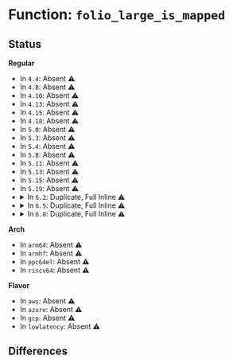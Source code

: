 # Function: <code>folio_large_is_mapped</code>

## Status
<b>Regular</b>
<ul>
<li>
In <code>4.4</code>: Absent ⚠️
</li>
<li>
In <code>4.8</code>: Absent ⚠️
</li>
<li>
In <code>4.10</code>: Absent ⚠️
</li>
<li>
In <code>4.13</code>: Absent ⚠️
</li>
<li>
In <code>4.15</code>: Absent ⚠️
</li>
<li>
In <code>4.18</code>: Absent ⚠️
</li>
<li>
In <code>5.0</code>: Absent ⚠️
</li>
<li>
In <code>5.3</code>: Absent ⚠️
</li>
<li>
In <code>5.4</code>: Absent ⚠️
</li>
<li>
In <code>5.8</code>: Absent ⚠️
</li>
<li>
In <code>5.11</code>: Absent ⚠️
</li>
<li>
In <code>5.13</code>: Absent ⚠️
</li>
<li>
In <code>5.15</code>: Absent ⚠️
</li>
<li>
In <code>5.19</code>: Absent ⚠️
</li>
<li>
<details>
<summary>In <code>6.2</code>: Duplicate, Full Inline ⚠️</summary>

**Collision:** Static Duplication

**Inline:** Full

**Transformation:** False

**Instances:**

```
In kernel/events/uprobes.c (ffffffff8134fe60)
Location: include/linux/mm.h:920
Inline: True
Inline callers:
  - kernel/events/uprobes.c:__replace_page
```
```
In mm/filemap.c (ffffffff813599b3)
Location: include/linux/mm.h:920
Inline: True
Inline callers:
  - mm/filemap.c:filemap_unaccount_folio
```
```
In mm/swap.c (ffffffff81370428)
Location: include/linux/mm.h:920
Inline: True
Inline callers:
  - mm/swap.c:lru_deactivate_file_fn
  - mm/swap.c:perf_trace_mm_lru_insertion
  - mm/swap.c:trace_event_raw_event_mm_lru_insertion
```
```
In mm/truncate.c (ffffffff8137189d)
Location: include/linux/mm.h:920
Inline: True
Inline callers:
  - mm/truncate.c:invalidate_inode_pages2_range
  - mm/truncate.c:invalidate_inode_pages2_range
  - mm/truncate.c:invalidate_inode_pages2_range
  - mm/truncate.c:truncate_cleanup_folio
```
```
In mm/vmscan.c (ffffffff81381238)
Location: include/linux/mm.h:920
Inline: True
Inline callers:
  - mm/vmscan.c:evict_folios
  - mm/vmscan.c:isolate_folio
  - mm/vmscan.c:isolate_lru_folios
  - mm/vmscan.c:shrink_folio_list
  - mm/vmscan.c:shrink_folio_list
  - mm/vmscan.c:shrink_folio_list
  - mm/vmscan.c:shrink_folio_list
```
```
In mm/shmem.c (ffffffff8138f94f)
Location: include/linux/mm.h:920
Inline: True
Inline callers:
  - mm/shmem.c:shmem_writepage
```
```
In mm/memory.c (ffffffff813ba6d3)
Location: include/linux/mm.h:920
Inline: True
Inline callers:
  - mm/memory.c:__do_fault
```
```
In mm/rmap.c (ffffffff813d5ce3)
Location: include/linux/mm.h:920
Inline: True
Inline callers:
  - mm/rmap.c:folio_not_mapped
  - mm/rmap.c:folio_mkclean
  - mm/rmap.c:folio_lock_anon_vma_read
  - mm/rmap.c:folio_lock_anon_vma_read
  - mm/rmap.c:folio_lock_anon_vma_read
  - mm/rmap.c:folio_get_anon_vma
  - mm/rmap.c:folio_get_anon_vma
```
```
In mm/memory_hotplug.c (ffffffff813f1e7e)
Location: include/linux/mm.h:920
Inline: True
```
```
In mm/swap_state.c (ffffffff813f90a3)
Location: include/linux/mm.h:920
Inline: True
Inline callers:
  - mm/swap_state.c:free_swap_cache
```
```
In mm/swapfile.c (ffffffff813fe7b4)
Location: include/linux/mm.h:920
Inline: True
Inline callers:
  - mm/swapfile.c:__try_to_reclaim_swap
```
```
In mm/ksm.c (ffffffff8141f2ce)
Location: include/linux/mm.h:920
Inline: True
Inline callers:
  - mm/ksm.c:replace_page
  - mm/ksm.c:remove_stable_node
```
```
In mm/migrate.c (ffffffff814349df)
Location: include/linux/mm.h:920
Inline: True
Inline callers:
  - mm/migrate.c:unmap_and_move_huge_page
  - mm/migrate.c:unmap_and_move_huge_page
```
```
In mm/migrate_device.c (ffffffff81438356)
Location: include/linux/mm.h:920
Inline: True
Inline callers:
  - mm/migrate_device.c:migrate_device_unmap
  - mm/migrate_device.c:migrate_device_unmap
```
```
In mm/khugepaged.c (ffffffff81449b32)
Location: include/linux/mm.h:920
Inline: True
Inline callers:
  - mm/khugepaged.c:collapse_file
```
```
In mm/memcontrol.c (ffffffff81453351)
Location: include/linux/mm.h:920
Inline: True
Inline callers:
  - mm/memcontrol.c:get_mctgt_type
  - mm/memcontrol.c:mem_cgroup_move_account
  - mm/memcontrol.c:mem_cgroup_move_account
```
```
In mm/memory-failure.c (ffffffff814620aa)
Location: include/linux/mm.h:920
Inline: True
Inline callers:
  - mm/memory-failure.c:unpoison_memory
  - mm/memory-failure.c:hwpoison_user_mappings
  - mm/memory-failure.c:hwpoison_user_mappings
```
```
In mm/page_idle.c (ffffffff8146e003)
Location: include/linux/mm.h:920
Inline: True
Inline callers:
  - mm/page_idle.c:page_idle_clear_pte_refs
```
```
In fs/proc/page.c (ffffffff81548089)
Location: include/linux/mm.h:920
Inline: True
Inline callers:
  - fs/proc/page.c:stable_page_flags
```
```
In fs/ext4/inode.c (ffffffff81579e2a)
Location: include/linux/mm.h:920
Inline: True
Inline callers:
  - fs/ext4/inode.c:mpage_release_unused_pages
```
```
In fs/hugetlbfs/inode.c (ffffffff815f6ba2)
Location: include/linux/mm.h:920
Inline: True
Inline callers:
  - fs/hugetlbfs/inode.c:remove_inode_hugepages
```
```
In fs/fuse/dev.c (ffffffff8161b145)
Location: include/linux/mm.h:920
Inline: True
Inline callers:
  - fs/fuse/dev.c:fuse_try_move_page
  - fs/fuse/dev.c:fuse_try_move_page
```
</details>
</li>
<li>
<details>
<summary>In <code>6.5</code>: Duplicate, Full Inline ⚠️</summary>

**Collision:** Static Duplication

**Inline:** Full

**Transformation:** False

**Instances:**

```
In kernel/events/uprobes.c (ffffffff81381019)
Location: include/linux/mm.h:1165
Inline: True
Inline callers:
  - kernel/events/uprobes.c:__replace_page
```
```
In mm/filemap.c (ffffffff8138b300)
Location: include/linux/mm.h:1165
Inline: True
Inline callers:
  - mm/filemap.c:filemap_unaccount_folio
```
```
In mm/swap.c (ffffffff813a25a8)
Location: include/linux/mm.h:1165
Inline: True
Inline callers:
  - mm/swap.c:lru_deactivate_file_fn
  - mm/swap.c:perf_trace_mm_lru_insertion
  - mm/swap.c:trace_event_raw_event_mm_lru_insertion
```
```
In mm/truncate.c (ffffffff813a39aa)
Location: include/linux/mm.h:1165
Inline: True
Inline callers:
  - mm/truncate.c:invalidate_inode_pages2_range
  - mm/truncate.c:invalidate_inode_pages2_range
  - mm/truncate.c:invalidate_inode_pages2_range
  - mm/truncate.c:truncate_cleanup_folio
```
```
In mm/vmscan.c (ffffffff813b25ec)
Location: include/linux/mm.h:1165
Inline: True
Inline callers:
  - mm/vmscan.c:evict_folios
  - mm/vmscan.c:isolate_lru_folios
  - mm/vmscan.c:shrink_folio_list
  - mm/vmscan.c:shrink_folio_list
  - mm/vmscan.c:shrink_folio_list
  - mm/vmscan.c:shrink_folio_list
```
```
In mm/shmem.c (ffffffff813bf723)
Location: include/linux/mm.h:1165
Inline: True
Inline callers:
  - mm/shmem.c:shmem_writepage
```
```
In mm/memory.c (ffffffff813ef093)
Location: include/linux/mm.h:1165
Inline: True
Inline callers:
  - mm/memory.c:__do_fault
```
```
In mm/rmap.c (ffffffff8140ae13)
Location: include/linux/mm.h:1165
Inline: True
Inline callers:
  - mm/rmap.c:folio_not_mapped
  - mm/rmap.c:folio_mkclean
  - mm/rmap.c:folio_lock_anon_vma_read
  - mm/rmap.c:folio_lock_anon_vma_read
  - mm/rmap.c:folio_lock_anon_vma_read
  - mm/rmap.c:folio_get_anon_vma
  - mm/rmap.c:folio_get_anon_vma
```
```
In mm/memory_hotplug.c (ffffffff81425a7d)
Location: include/linux/mm.h:1165
Inline: True
Inline callers:
  - mm/memory_hotplug.c:do_migrate_range
```
```
In mm/swap_state.c (ffffffff8142be73)
Location: include/linux/mm.h:1165
Inline: True
Inline callers:
  - mm/swap_state.c:free_swap_cache
```
```
In mm/swapfile.c (ffffffff81431705)
Location: include/linux/mm.h:1165
Inline: True
Inline callers:
  - mm/swapfile.c:__try_to_reclaim_swap
```
```
In mm/ksm.c (ffffffff81453e1b)
Location: include/linux/mm.h:1165
Inline: True
Inline callers:
  - mm/ksm.c:replace_page
  - mm/ksm.c:remove_stable_node
```
```
In mm/migrate.c (ffffffff8146a265)
Location: include/linux/mm.h:1165
Inline: True
Inline callers:
  - mm/migrate.c:unmap_and_move_huge_page
  - mm/migrate.c:unmap_and_move_huge_page
  - mm/migrate.c:migrate_folio_unmap
  - mm/migrate.c:migrate_folio_unmap
```
```
In mm/migrate_device.c (ffffffff8146dfcf)
Location: include/linux/mm.h:1165
Inline: True
Inline callers:
  - mm/migrate_device.c:migrate_device_unmap
  - mm/migrate_device.c:migrate_device_unmap
```
```
In mm/khugepaged.c (ffffffff8147ff6a)
Location: include/linux/mm.h:1165
Inline: True
Inline callers:
  - mm/khugepaged.c:collapse_file
```
```
In mm/memcontrol.c (ffffffff81488f3b)
Location: include/linux/mm.h:1165
Inline: True
Inline callers:
  - mm/memcontrol.c:get_mctgt_type
  - mm/memcontrol.c:get_mctgt_type
  - mm/memcontrol.c:mem_cgroup_move_account
  - mm/memcontrol.c:mem_cgroup_move_account
```
```
In mm/memory-failure.c (ffffffff81496df5)
Location: include/linux/mm.h:1165
Inline: True
Inline callers:
  - mm/memory-failure.c:unpoison_memory
  - mm/memory-failure.c:hwpoison_user_mappings
  - mm/memory-failure.c:hwpoison_user_mappings
```
```
In mm/page_idle.c (ffffffff814a287b)
Location: include/linux/mm.h:1165
Inline: True
Inline callers:
  - mm/page_idle.c:page_idle_clear_pte_refs
```
```
In fs/proc/page.c (ffffffff8157fc5d)
Location: include/linux/mm.h:1165
Inline: True
Inline callers:
  - fs/proc/page.c:stable_page_flags
```
```
In fs/ext4/inode.c (ffffffff815b19bd)
Location: include/linux/mm.h:1165
Inline: True
Inline callers:
  - fs/ext4/inode.c:mpage_release_unused_pages
```
```
In fs/hugetlbfs/inode.c (ffffffff8162ec5c)
Location: include/linux/mm.h:1165
Inline: True
Inline callers:
  - fs/hugetlbfs/inode.c:remove_inode_hugepages
```
```
In fs/fuse/dev.c (ffffffff816532b5)
Location: include/linux/mm.h:1165
Inline: True
Inline callers:
  - fs/fuse/dev.c:fuse_try_move_page
  - fs/fuse/dev.c:fuse_try_move_page
```
</details>
</li>
<li>
<details>
<summary>In <code>6.8</code>: Duplicate, Full Inline ⚠️</summary>

**Collision:** Static Duplication

**Inline:** Full

**Transformation:** False

**Instances:**

```
In kernel/events/uprobes.c (ffffffff813aa3f2)
Location: include/linux/mm.h:1248
Inline: True
Inline callers:
  - kernel/events/uprobes.c:__replace_page
```
```
In mm/filemap.c (ffffffff813b4e2d)
Location: include/linux/mm.h:1248
Inline: True
Inline callers:
  - mm/filemap.c:filemap_unaccount_folio
```
```
In mm/swap.c (ffffffff813cc21d)
Location: include/linux/mm.h:1248
Inline: True
Inline callers:
  - mm/swap.c:lru_deactivate_file_fn
  - mm/swap.c:perf_trace_mm_lru_insertion
  - mm/swap.c:trace_event_raw_event_mm_lru_insertion
```
```
In mm/truncate.c (ffffffff813cd4c7)
Location: include/linux/mm.h:1248
Inline: True
Inline callers:
  - mm/truncate.c:invalidate_inode_pages2_range
  - mm/truncate.c:invalidate_inode_pages2_range
  - mm/truncate.c:invalidate_inode_pages2_range
  - mm/truncate.c:truncate_cleanup_folio
```
```
In mm/vmscan.c (ffffffff813dbb81)
Location: include/linux/mm.h:1248
Inline: True
Inline callers:
  - mm/vmscan.c:evict_folios
  - mm/vmscan.c:isolate_lru_folios
  - mm/vmscan.c:shrink_folio_list
  - mm/vmscan.c:shrink_folio_list
  - mm/vmscan.c:shrink_folio_list
  - mm/vmscan.c:shrink_folio_list
```
```
In mm/shmem.c (ffffffff813ea75c)
Location: include/linux/mm.h:1248
Inline: True
Inline callers:
  - mm/shmem.c:shmem_writepage
```
```
In mm/memory.c (ffffffff8141af98)
Location: include/linux/mm.h:1248
Inline: True
Inline callers:
  - mm/memory.c:__do_fault
```
```
In mm/rmap.c (ffffffff81437570)
Location: include/linux/mm.h:1248
Inline: True
Inline callers:
  - mm/rmap.c:folio_not_mapped
  - mm/rmap.c:folio_mkclean
  - mm/rmap.c:folio_lock_anon_vma_read
  - mm/rmap.c:folio_lock_anon_vma_read
  - mm/rmap.c:folio_lock_anon_vma_read
  - mm/rmap.c:folio_get_anon_vma
  - mm/rmap.c:folio_get_anon_vma
```
```
In mm/memory_hotplug.c (ffffffff81452bea)
Location: include/linux/mm.h:1248
Inline: True
Inline callers:
  - mm/memory_hotplug.c:do_migrate_range
```
```
In mm/swap_state.c (ffffffff814655cd)
Location: include/linux/mm.h:1248
Inline: True
Inline callers:
  - mm/swap_state.c:free_swap_cache
```
```
In mm/swapfile.c (ffffffff8146aaf2)
Location: include/linux/mm.h:1248
Inline: True
Inline callers:
  - mm/swapfile.c:__try_to_reclaim_swap
```
```
In mm/ksm.c (ffffffff8148e6e3)
Location: include/linux/mm.h:1248
Inline: True
Inline callers:
  - mm/ksm.c:replace_page
  - mm/ksm.c:remove_stable_node
```
```
In mm/migrate.c (ffffffff8149922c)
Location: include/linux/mm.h:1248
Inline: True
Inline callers:
  - mm/migrate.c:unmap_and_move_huge_page
  - mm/migrate.c:unmap_and_move_huge_page
  - mm/migrate.c:migrate_folio_unmap
  - mm/migrate.c:migrate_folio_unmap
```
```
In mm/migrate_device.c (ffffffff8149e98d)
Location: include/linux/mm.h:1248
Inline: True
Inline callers:
  - mm/migrate_device.c:migrate_device_unmap
  - mm/migrate_device.c:migrate_device_unmap
```
```
In mm/khugepaged.c (ffffffff814adf26)
Location: include/linux/mm.h:1248
Inline: True
Inline callers:
  - mm/khugepaged.c:collapse_file
```
```
In mm/memcontrol.c (ffffffff814b91cd)
Location: include/linux/mm.h:1248
Inline: True
Inline callers:
  - mm/memcontrol.c:get_mctgt_type
  - mm/memcontrol.c:mem_cgroup_move_account
  - mm/memcontrol.c:mem_cgroup_move_account
```
```
In mm/memory-failure.c (ffffffff814c6bf7)
Location: include/linux/mm.h:1248
Inline: True
Inline callers:
  - mm/memory-failure.c:unpoison_memory
  - mm/memory-failure.c:hwpoison_user_mappings
  - mm/memory-failure.c:hwpoison_user_mappings
```
```
In mm/page_idle.c (ffffffff814d3718)
Location: include/linux/mm.h:1248
Inline: True
Inline callers:
  - mm/page_idle.c:page_idle_clear_pte_refs
```
```
In fs/proc/page.c (ffffffff815b865b)
Location: include/linux/mm.h:1248
Inline: True
Inline callers:
  - fs/proc/page.c:stable_page_flags
```
```
In fs/ext4/inode.c (ffffffff815eaa24)
Location: include/linux/mm.h:1248
Inline: True
Inline callers:
  - fs/ext4/inode.c:mpage_release_unused_pages
```
```
In fs/hugetlbfs/inode.c (ffffffff81668124)
Location: include/linux/mm.h:1248
Inline: True
Inline callers:
  - fs/hugetlbfs/inode.c:remove_inode_hugepages
```
```
In fs/fuse/dev.c (ffffffff8168c8b8)
Location: include/linux/mm.h:1248
Inline: True
Inline callers:
  - fs/fuse/dev.c:fuse_try_move_page
  - fs/fuse/dev.c:fuse_try_move_page
```
</details>
</li>
</ul>
<b>Arch</b>
<ul>
<li>
In <code>arm64</code>: Absent ⚠️
</li>
<li>
In <code>armhf</code>: Absent ⚠️
</li>
<li>
In <code>ppc64el</code>: Absent ⚠️
</li>
<li>
In <code>riscv64</code>: Absent ⚠️
</li>
</ul>
<b>Flavor</b>
<ul>
<li>
In <code>aws</code>: Absent ⚠️
</li>
<li>
In <code>azure</code>: Absent ⚠️
</li>
<li>
In <code>gcp</code>: Absent ⚠️
</li>
<li>
In <code>lowlatency</code>: Absent ⚠️
</li>
</ul>

## Differences
